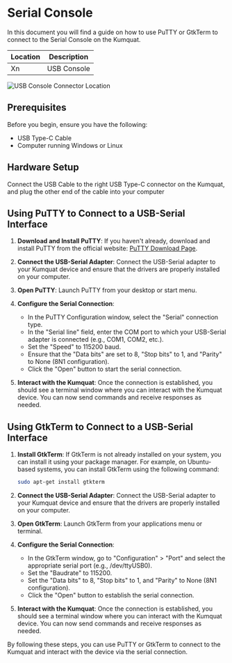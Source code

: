 # Serial Console

In this document you will find a guide on how to use PuTTY or GtkTerm to connect to the Serial Console on the Kumquat.

| Location | Description   |
| -------- | ------------- |
| Xn       | USB Console   |

![USB Console Connector Location](placeholder_image_link)

## Prerequisites

Before you begin, ensure you have the following:

- USB Type-C Cable
- Computer running Windows or Linux

## Hardware Setup

Connect the USB Cable to the right USB Type-C connector on the Kumquat, and plug the other end of the cable into your computer

## Using PuTTY to Connect to a USB-Serial Interface

1. **Download and Install PuTTY**: If you haven't already, download and install PuTTY from the official website: [PuTTY Download Page](https://www.putty.org/).

2. **Connect the USB-Serial Adapter**: Connect the USB-Serial adapter to your Kumquat device and ensure that the drivers are properly installed on your computer.

3. **Open PuTTY**: Launch PuTTY from your desktop or start menu.

4. **Configure the Serial Connection**:
   - In the PuTTY Configuration window, select the "Serial" connection type.
   - In the "Serial line" field, enter the COM port to which your USB-Serial adapter is connected (e.g., COM1, COM2, etc.).
   - Set the "Speed" to 115200 baud.
   - Ensure that the "Data bits" are set to 8, "Stop bits" to 1, and "Parity" to None (8N1 configuration).
   - Click the "Open" button to start the serial connection.

5. **Interact with the Kumquat**: Once the connection is established, you should see a terminal window where you can interact with the Kumquat device. You can now send commands and receive responses as needed.

## Using GtkTerm to Connect to a USB-Serial Interface

1. **Install GtkTerm**: If GtkTerm is not already installed on your system, you can install it using your package manager. For example, on Ubuntu-based systems, you can install GtkTerm using the following command:
   ```sh
   sudo apt-get install gtkterm
   ```

2. **Connect the USB-Serial Adapter**: Connect the USB-Serial adapter to your Kumquat device and ensure that the drivers are properly installed on your computer.

3. **Open GtkTerm**: Launch GtkTerm from your applications menu or terminal.

4. **Configure the Serial Connection**:
   - In the GtkTerm window, go to "Configuration" > "Port" and select the appropriate serial port (e.g., /dev/ttyUSB0).
   - Set the "Baudrate" to 115200.
   - Set the "Data bits" to 8, "Stop bits" to 1, and "Parity" to None (8N1 configuration).
   - Click the "Open" button to establish the serial connection.

5. **Interact with the Kumquat**: Once the connection is established, you should see a terminal window where you can interact with the Kumquat device. You can now send commands and receive responses as needed.


By following these steps, you can use PuTTY or GtkTerm to connect to the Kumquat and interact with the device via the serial connection.